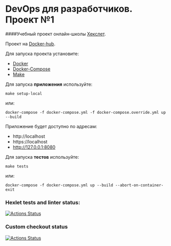 # DevOps для разработчиков. Проект №1

####Учебный проект онлайн-школы [Хекслет](https://ru.hexlet.io).

Проект на [Docker-hub](https://hub.docker.com/repository/docker/ilyag96/hexlet-lvl1-project).

Для запуска проекта установите: 
- [Docker](https://docs.docker.com/engine/install/ubuntu/)
- [Docker-Compose](https://docs.docker.com/compose/install/)
- [Make](https://askubuntu.com/questions/161104/how-do-i-install-make)

Для запуска **приложения** используйте:
```shell
make setup-local
```
или:
```shell
docker-compose -f docker-compose.yml -f docker-compose.override.yml up --build
```

Приложение будет доступно по адресам:
- http://localhost
- https://localhost
- http://127.0.0.1:8080

Для запуска **тестов** используйте:

```shell
make tests
```
или:
```shell
docker-compose -f docker-compose.yml up --build --abort-on-container-exit
```


### Hexlet tests and linter status:
[![Actions Status](https://github.com/IlyaG96/devops-for-programmers-project-lvl1/workflows/hexlet-check/badge.svg)](https://github.com/IlyaG96/devops-for-programmers-project-lvl1/actions)


### Custom checkout status
[![Actions Status](https://github.com/IlyaG96/devops-for-programmers-project-lvl1/workflows/push/badge.svg)](https://github.com/IlyaG96/devops-for-programmers-project-lvl1/actions)
